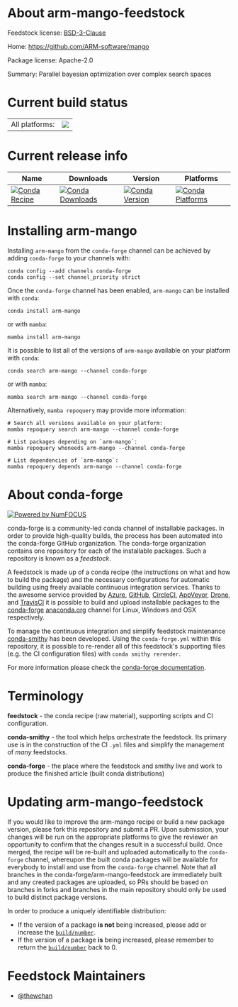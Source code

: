 About arm-mango-feedstock
=========================

Feedstock license: [BSD-3-Clause](https://github.com/conda-forge/arm-mango-feedstock/blob/main/LICENSE.txt)

Home: https://github.com/ARM-software/mango

Package license: Apache-2.0

Summary: Parallel bayesian optimization over complex search spaces

Current build status
====================


<table><tr><td>All platforms:</td>
    <td>
      <a href="https://dev.azure.com/conda-forge/feedstock-builds/_build/latest?definitionId=17272&branchName=main">
        <img src="https://dev.azure.com/conda-forge/feedstock-builds/_apis/build/status/arm-mango-feedstock?branchName=main">
      </a>
    </td>
  </tr>
</table>

Current release info
====================

| Name | Downloads | Version | Platforms |
| --- | --- | --- | --- |
| [![Conda Recipe](https://img.shields.io/badge/recipe-arm--mango-green.svg)](https://anaconda.org/conda-forge/arm-mango) | [![Conda Downloads](https://img.shields.io/conda/dn/conda-forge/arm-mango.svg)](https://anaconda.org/conda-forge/arm-mango) | [![Conda Version](https://img.shields.io/conda/vn/conda-forge/arm-mango.svg)](https://anaconda.org/conda-forge/arm-mango) | [![Conda Platforms](https://img.shields.io/conda/pn/conda-forge/arm-mango.svg)](https://anaconda.org/conda-forge/arm-mango) |

Installing arm-mango
====================

Installing `arm-mango` from the `conda-forge` channel can be achieved by adding `conda-forge` to your channels with:

```
conda config --add channels conda-forge
conda config --set channel_priority strict
```

Once the `conda-forge` channel has been enabled, `arm-mango` can be installed with `conda`:

```
conda install arm-mango
```

or with `mamba`:

```
mamba install arm-mango
```

It is possible to list all of the versions of `arm-mango` available on your platform with `conda`:

```
conda search arm-mango --channel conda-forge
```

or with `mamba`:

```
mamba search arm-mango --channel conda-forge
```

Alternatively, `mamba repoquery` may provide more information:

```
# Search all versions available on your platform:
mamba repoquery search arm-mango --channel conda-forge

# List packages depending on `arm-mango`:
mamba repoquery whoneeds arm-mango --channel conda-forge

# List dependencies of `arm-mango`:
mamba repoquery depends arm-mango --channel conda-forge
```


About conda-forge
=================

[![Powered by
NumFOCUS](https://img.shields.io/badge/powered%20by-NumFOCUS-orange.svg?style=flat&colorA=E1523D&colorB=007D8A)](https://numfocus.org)

conda-forge is a community-led conda channel of installable packages.
In order to provide high-quality builds, the process has been automated into the
conda-forge GitHub organization. The conda-forge organization contains one repository
for each of the installable packages. Such a repository is known as a *feedstock*.

A feedstock is made up of a conda recipe (the instructions on what and how to build
the package) and the necessary configurations for automatic building using freely
available continuous integration services. Thanks to the awesome service provided by
[Azure](https://azure.microsoft.com/en-us/services/devops/), [GitHub](https://github.com/),
[CircleCI](https://circleci.com/), [AppVeyor](https://www.appveyor.com/),
[Drone](https://cloud.drone.io/welcome), and [TravisCI](https://travis-ci.com/)
it is possible to build and upload installable packages to the
[conda-forge](https://anaconda.org/conda-forge) [anaconda.org](https://anaconda.org/)
channel for Linux, Windows and OSX respectively.

To manage the continuous integration and simplify feedstock maintenance
[conda-smithy](https://github.com/conda-forge/conda-smithy) has been developed.
Using the ``conda-forge.yml`` within this repository, it is possible to re-render all of
this feedstock's supporting files (e.g. the CI configuration files) with ``conda smithy rerender``.

For more information please check the [conda-forge documentation](https://conda-forge.org/docs/).

Terminology
===========

**feedstock** - the conda recipe (raw material), supporting scripts and CI configuration.

**conda-smithy** - the tool which helps orchestrate the feedstock.
                   Its primary use is in the construction of the CI ``.yml`` files
                   and simplify the management of *many* feedstocks.

**conda-forge** - the place where the feedstock and smithy live and work to
                  produce the finished article (built conda distributions)


Updating arm-mango-feedstock
============================

If you would like to improve the arm-mango recipe or build a new
package version, please fork this repository and submit a PR. Upon submission,
your changes will be run on the appropriate platforms to give the reviewer an
opportunity to confirm that the changes result in a successful build. Once
merged, the recipe will be re-built and uploaded automatically to the
`conda-forge` channel, whereupon the built conda packages will be available for
everybody to install and use from the `conda-forge` channel.
Note that all branches in the conda-forge/arm-mango-feedstock are
immediately built and any created packages are uploaded, so PRs should be based
on branches in forks and branches in the main repository should only be used to
build distinct package versions.

In order to produce a uniquely identifiable distribution:
 * If the version of a package **is not** being increased, please add or increase
   the [``build/number``](https://docs.conda.io/projects/conda-build/en/latest/resources/define-metadata.html#build-number-and-string).
 * If the version of a package **is** being increased, please remember to return
   the [``build/number``](https://docs.conda.io/projects/conda-build/en/latest/resources/define-metadata.html#build-number-and-string)
   back to 0.

Feedstock Maintainers
=====================

* [@thewchan](https://github.com/thewchan/)

